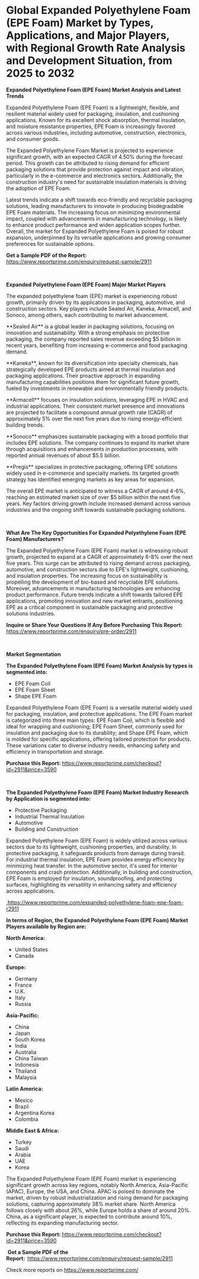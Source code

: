 <p><h1>Global Expanded Polyethylene Foam (EPE Foam) Market by Types, Applications, and Major Players, with Regional Growth Rate Analysis and Development Situation, from 2025 to 2032</h1></p><p><strong>Expanded Polyethylene Foam (EPE Foam) Market Analysis and Latest Trends</strong></p>
<p><p>Expanded Polyethylene Foam (EPE Foam) is a lightweight, flexible, and resilient material widely used for packaging, insulation, and cushioning applications. Known for its excellent shock absorption, thermal insulation, and moisture resistance properties, EPE Foam is increasingly favored across various industries, including automotive, construction, electronics, and consumer goods.</p><p>The Expanded Polyethylene Foam Market is projected to experience significant growth, with an expected CAGR of 4.50% during the forecast period. This growth can be attributed to rising demand for efficient packaging solutions that provide protection against impact and vibration, particularly in the e-commerce and electronics sectors. Additionally, the construction industry's need for sustainable insulation materials is driving the adoption of EPE Foam. </p><p>Latest trends indicate a shift towards eco-friendly and recyclable packaging solutions, leading manufacturers to innovate in producing biodegradable EPE Foam materials. The increasing focus on minimizing environmental impact, coupled with advancements in manufacturing technology, is likely to enhance product performance and widen application scopes further. Overall, the market for Expanded Polyethylene Foam is poised for robust expansion, underpinned by its versatile applications and growing consumer preferences for sustainable options.</p></p>
<p><strong>Get a Sample PDF of the Report:&nbsp;</strong> <a href="https://www.reportprime.com/enquiry/request-sample/2911?utm_campaign=1937&utm_medium=2&utm_source=Github&utm_content=ia&utm_term=18032025&utm_id=expanded-polyethylene-foam-epe-foam">https://www.reportprime.com/enquiry/request-sample/2911</a></p>
<p>&nbsp;</p>
<p><strong>Expanded Polyethylene Foam (EPE Foam) Major Market Players</strong></p>
<p><p>The expanded polyethylene foam (EPE) market is experiencing robust growth, primarily driven by its applications in packaging, automotive, and construction sectors. Key players include Sealed Air, Kaneka, Armacell, and Sonoco, among others, each contributing to market advancement.</p><p>**Sealed Air** is a global leader in packaging solutions, focusing on innovation and sustainability. With a strong emphasis on protective packaging, the company reported sales revenue exceeding $5 billion in recent years, benefiting from increasing e-commerce and food packaging demand.</p><p>**Kaneka**, known for its diversification into specialty chemicals, has strategically developed EPE products aimed at thermal insulation and packaging applications. Their proactive approach in expanding manufacturing capabilities positions them for significant future growth, fueled by investments in renewable and environmentally friendly products.</p><p>**Armacell** focuses on insulation solutions, leveraging EPE in HVAC and industrial applications. Their consistent market presence and innovations are projected to facilitate a compound annual growth rate (CAGR) of approximately 5% over the next five years due to rising energy-efficient building trends.</p><p>**Sonoco** emphasizes sustainable packaging with a broad portfolio that includes EPE solutions. The company continues to expand its market share through acquisitions and enhancements in production processes, with reported annual revenues of about $5.5 billion.</p><p>**Pregis** specializes in protective packaging, offering EPE solutions widely used in e-commerce and specialty markets. Its targeted growth strategy has identified emerging markets as key areas for expansion.</p><p>The overall EPE market is anticipated to witness a CAGR of around 4-6%, reaching an estimated market size of over $5 billion within the next five years. Key factors driving growth include increased demand across various industries and the ongoing shift towards sustainable packaging solutions.</p></p>
<p>&nbsp;</p>
<p><strong>What Are The Key Opportunities For Expanded Polyethylene Foam (EPE Foam) Manufacturers?</strong></p>
<p><p>The Expanded Polyethylene Foam (EPE Foam) market is witnessing robust growth, projected to expand at a CAGR of approximately 6-8% over the next five years. This surge can be attributed to rising demand across packaging, automotive, and construction sectors due to EPE's lightweight, cushioning, and insulation properties. The increasing focus on sustainability is propelling the development of bio-based and recyclable EPE solutions. Moreover, advancements in manufacturing technologies are enhancing product performance. Future trends indicate a shift towards tailored EPE applications, promoting innovation and new market entrants, positioning EPE as a critical component in sustainable packaging and protective solutions industries.</p></p>
<p><strong>Inquire or Share Your Questions If Any Before Purchasing This Report:</strong> <a href="https://www.reportprime.com/enquiry/pre-order/2911?utm_campaign=1937&utm_medium=2&utm_source=Github&utm_content=ia&utm_term=18032025&utm_id=expanded-polyethylene-foam-epe-foam">https://www.reportprime.com/enquiry/pre-order/2911</a></p>
<p>&nbsp;</p>
<p><strong>Market Segmentation</strong></p>
<p><strong>The Expanded Polyethylene Foam (EPE Foam) Market Analysis by types is segmented into:</strong></p>
<p><ul><li>EPE Foam Coil</li><li>EPE Foam Sheet</li><li>Shape EPE Foam</li></ul></p>
<p><p>Expanded Polyethylene Foam (EPE Foam) is a versatile material widely used for packaging, insulation, and protective applications. The EPE Foam market is categorized into three main types: EPE Foam Coil, which is flexible and ideal for wrapping and cushioning; EPE Foam Sheet, commonly used for insulation and packaging due to its durability; and Shape EPE Foam, which is molded for specific applications, offering tailored protection for products. These variations cater to diverse industry needs, enhancing safety and efficiency in transportation and storage.</p></p>
<p><strong>Purchase this Report:&nbsp;</strong><a href="https://www.reportprime.com/checkout?id=2911&price=3590&utm_campaign=1937&utm_medium=2&utm_source=Github&utm_content=ia&utm_term=18032025&utm_id=expanded-polyethylene-foam-epe-foam">https://www.reportprime.com/checkout?id=2911&price=3590</a></p>
<p>&nbsp;</p>
<p><strong>The Expanded Polyethylene Foam (EPE Foam) Market Industry Research by Application is segmented into:</strong></p>
<p><ul><li>Protective Packaging</li><li>Industrial Thermal Insulation</li><li>Automotive</li><li>Building and Construction</li></ul></p>
<p><p>Expanded Polyethylene Foam (EPE Foam) is widely utilized across various sectors due to its lightweight, cushioning properties, and durability. In protective packaging, it safeguards products from damage during transit. For industrial thermal insulation, EPE Foam provides energy efficiency by minimizing heat transfer. In the automotive sector, it's used for interior components and crash protection. Additionally, in building and construction, EPE Foam is employed for insulation, soundproofing, and protecting surfaces, highlighting its versatility in enhancing safety and efficiency across applications.</p></p>
<p><a href="https://www.reportprime.com/expanded-polyethylene-foam-epe-foam-r2911?utm_campaign=1937&utm_medium=2&utm_source=Github&utm_content=ia&utm_term=18032025&utm_id=expanded-polyethylene-foam-epe-foam">&nbsp;https://www.reportprime.com/expanded-polyethylene-foam-epe-foam-r2911</a></p>
<p><strong>In terms of Region, the Expanded Polyethylene Foam (EPE Foam) Market Players available by Region are:</strong></p>
<p>
    <p> <strong> North America: </strong>
        <ul>
            <li>United States</li>
            <li>Canada</li>
        </ul>
        </p> 
    <p> <strong> Europe: </strong>
        <ul>
            <li>Germany</li>
            <li>France</li>
            <li>U.K.</li>
            <li>Italy</li>
            <li>Russia</li>
        </ul>
        </p> 
    <p> <strong> Asia-Pacific: </strong>
        <ul>
            <li>China</li>
            <li>Japan</li>
            <li>South Korea</li>
            <li>India</li>
            <li>Australia</li>
            <li>China Taiwan</li>
            <li>Indonesia</li>
            <li>Thailand</li>
            <li>Malaysia</li>
        </ul>
        </p> 
    <p> <strong> Latin America: </strong>
        <ul>
            <li>Mexico</li>
            <li>Brazil</li>
            <li>Argentina Korea</li>
            <li>Colombia</li>
        </ul>
        </p> 
    <p> <strong> Middle East & Africa: </strong>
        <ul>
            <li>Turkey</li>
            <li>Saudi</li>
            <li>Arabia</li>
            <li>UAE</li>
            <li>Korea</li>
        </ul>
    </p>
    </p>
<p><p>The Expanded Polyethylene Foam (EPE Foam) market is experiencing significant growth across key regions, notably North America, Asia-Pacific (APAC), Europe, the USA, and China. APAC is poised to dominate the market, driven by robust industrialization and rising demand for packaging solutions, capturing approximately 38% market share. North America follows closely with about 26%, while Europe holds a share of around 20%. China, as a significant player, is expected to contribute around 10%, reflecting its expanding manufacturing sector.</p></p>
<p><strong>Purchase this Report: </strong><a href="https://www.reportprime.com/checkout?id=2911&price=3590&utm_campaign=1937&utm_medium=2&utm_source=Github&utm_content=ia&utm_term=18032025&utm_id=expanded-polyethylene-foam-epe-foam">https://www.reportprime.com/checkout?id=2911&price=3590</a></p>
<p>&nbsp;<strong>Get a Sample PDF of the Report:&nbsp;&nbsp;</strong><a href="https://www.reportprime.com/enquiry/request-sample/2911?utm_campaign=1937&utm_medium=2&utm_source=Github&utm_content=ia&utm_term=18032025&utm_id=expanded-polyethylene-foam-epe-foam">https://www.reportprime.com/enquiry/request-sample/2911</a></p>
<p><strong></strong></p>
<p>Check more reports on <a href="https://www.reportprime.com/?utm_campaign=1937&utm_medium=2&utm_source=Github&utm_content=ia&utm_term=18032025&utm_id=expanded-polyethylene-foam-epe-foam">https://www.reportprime.com/</a></p>